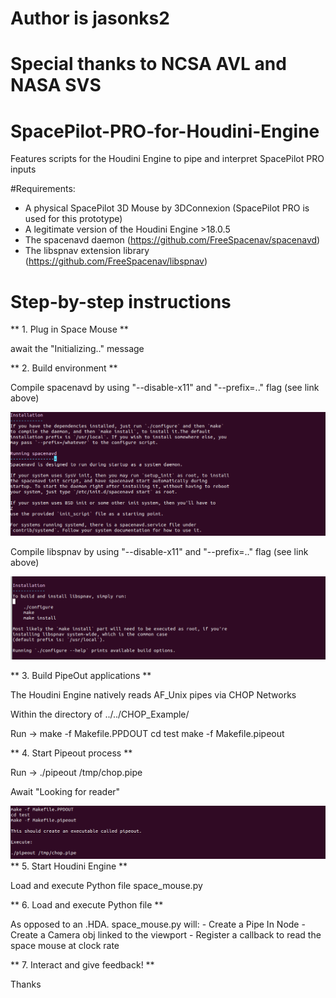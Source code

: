 # Author is jasonks2
# Special thanks to NCSA AVL and NASA SVS

# SpacePilot-PRO-for-Houdini-Engine
Features scripts for the Houdini Engine to pipe and interpret SpacePilot PRO inputs

#Requirements:


- A physical SpacePilot 3D Mouse by 3DConnexion (SpacePilot PRO is used for this prototype)
- A legitimate version of the Houdini Engine >18.0.5
- The spacenavd daemon (https://github.com/FreeSpacenav/spacenavd)
- The libspnav extension library (https://github.com/FreeSpacenav/libspnav)


# Step-by-step instructions

** 1. Plug in Space Mouse **

await the "Initializing.." message

** 2. Build environment **

Compile spacenavd by using "--disable-x11" and "--prefix=.." flag (see link above)

<img src = "Screenshots/spacenavd.png" width = "700px">

Compile libspnav by using "--disable-x11" and "--prefix=.." flag (see link above)

<img src = "Screenshots/libspnav.png" width = "700px">

** 3. Build PipeOut applications **

The Houdini Engine natively reads AF_Unix pipes via CHOP Networks

Within the directory of ../../CHOP_Example/

Run -> make -f Makefile.PPDOUT
       cd test
       make -f Makefile.pipeout

** 4. Start Pipeout process **

Run -> ./pipeout /tmp/chop.pipe

Await "Looking for reader"

<img src = "Screenshots/pipeout.png" width = "700px">
** 5. Start Houdini Engine **

Load and execute Python file space_mouse.py


** 6. Load and execute Python file **

As opposed to an .HDA. space_mouse.py will:
	- Create a Pipe In Node
	- Create a Camera obj linked to the viewport
	- Register a callback to read the space mouse at clock rate

** 7. Interact and give feedback! **
       

Thanks



